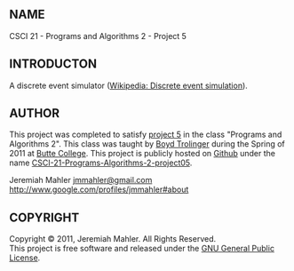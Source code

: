 
NAME
----

CSCI 21 - Programs and Algorithms 2 - Project 5

INTRODUCTON
-----------

A discrete event simulator ([Wikipedia: Discrete event simulation][wikdisc]).

AUTHOR
------

This project was completed to satisfy [project 5][lab5]
in the class "Programs and Algorithms 2".
This class was taught by [Boyd Trolinger][boyd] during the Spring of
2011 at [Butte College][butte].
This project is publicly hosted on [Github][gith] under the name [CSCI-21-Programs-Algorithms-2-project05][prj5].

 [lab5]: http://foobt.net/csci21/S3513_11/labs/lab5.html
 [butte]: http://www.butte.edu
 [boyd]: http://www.foobt.net
 [prj5]: https://github.com/jmahler/CSCI-21-Programs-Algorithms-2-project05
 [gith]: http://github.com
 [wikdisc]: http://en.wikipedia.org/wiki/Discrete_event_simulation

Jeremiah Mahler <jmmahler@gmail.com><br>
<http://www.google.com/profiles/jmmahler#about>

COPYRIGHT
---------

Copyright &copy; 2011, Jeremiah Mahler.  All Rights Reserved.<br>
This project is free software and released under
the [GNU General Public License][gpl].

 [gpl]: http://www.gnu.org/licenses/gpl.html

